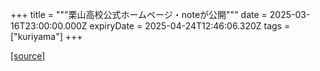 +++
title = """栗山高校公式ホームページ・noteが公開"""
date = 2025-03-16T23:00:00.000Z
expiryDate = 2025-04-24T12:46:06.320Z
tags = ["kuriyama"]
+++


[[source]](https://www.town.kuriyama.hokkaido.jp/site/kuriyamakoukou/30879.html)
